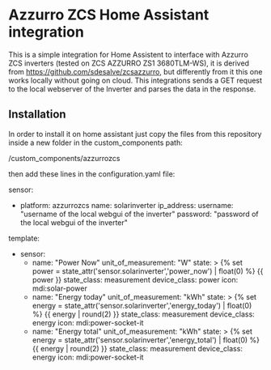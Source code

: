 # Azzurro ZCS Home Assistant integration

This is a simple integration for Home Assistent to interface with Azzurro ZCS inverters (tested on ZCS AZZURRO ZS1 3680TLM-WS),
it is derived from https://github.com/sdesalve/zcsazzurro, but differently from it this
one works locally without going on cloud. 
This integrations sends a GET request to the local webserver of the Inverter and parses the data in the response.

## Installation
In order to install it on home assistant just copy the files from this repository inside a new folder in the custom_components path:

<home assistant config folder>/custom_components/azzurrozcs

then add these lines in the configuration.yaml file:

sensor:
  - platform: azzurrozcs
    name: solarinverter
    ip_address: <ip address of your inverter>
    username: "username of the local webgui of the inverter"
    password: "password of the local webgui of the inverter"


template:
  - sensor:
      - name: "Power Now"
        unit_of_measurement: "W"
        state: >
          {% set power = state_attr('sensor.solarinverter','power_now') | float(0) %}
          {{ power }}
        state_class: measurement
        device_class: power
        icon: mdi:solar-power
      - name: "Energy today"
        unit_of_measurement: "kWh"
        state: >
          {% set energy = state_attr('sensor.solarinverter','energy_today') | float(0) %}
          {{ energy | round(2) }}
        state_class: measurement
        device_class: energy
        icon: mdi:power-socket-it
      - name: "Energy total"
        unit_of_measurement: "kWh"
        state: >
          {% set energy = state_attr('sensor.solarinverter','energy_total') | float(0) %}
          {{ energy | round(2) }}
        state_class: measurement
        device_class: energy
        icon: mdi:power-socket-it